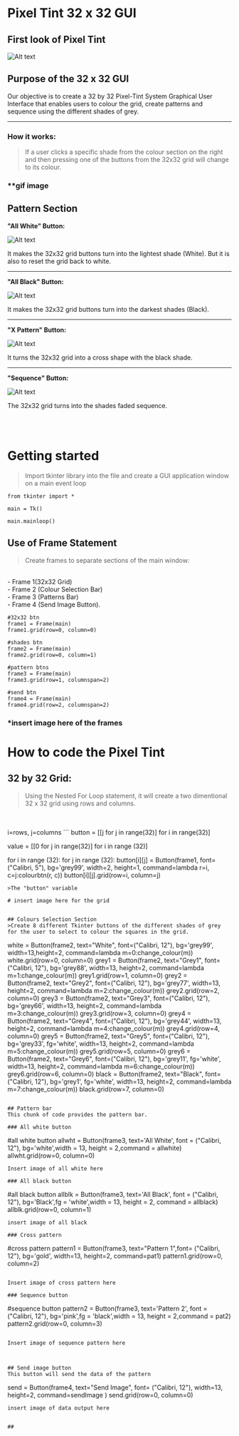 # Pixel Tint 32 x 32 GUI

## First look of Pixel Tint

![Alt text](documentation%20pics/GUI.png)

## Purpose of the 32 x 32 GUI
Our objective is to create a 32 by 32 Pixel-Tint System Graphical User Interface that enables users to colour the grid, create patterns and sequence using the different shades of grey.

---

### How it works:
>If a user clicks a specific shade from the colour section on the right and then pressing one of the buttons from the 32x32 grid will change to its colour.

### **gif image

## Pattern Section
**"All White" Button:**

![Alt text](documentation%20pics/Allwhite.png)

It makes the 32x32 grid buttons turn into the lightest shade (White). But it is also to reset the grid back to white.

---

**"All Black" Button:**

![Alt text](documentation%20pics/allblack.png)

It makes the 32x32 grid buttons turn into the darkest shades (Black).

---

**"X Pattern" Button:**

![Alt text](documentation%20pics/xpat.png)

It turns the 32x32 grid into a cross shape with the black shade.

---

**"Sequence" Button:**

![Alt text](documentation%20pics/seq.png)

The 32x32 grid turns into the shades faded sequence.

<br>
<br>

# Getting started

>Import tkinter library into the file and create a GUI application window on a main event loop

```
from tkinter import *

main = Tk()

main.mainloop()
```

## Use of Frame Statement

 >Create frames to separate sections of the main window: 
 <br>
 - Frame 1(32x32 Grid)
 <br>
  - Frame 2 (Colour Selection Bar)
  <br>
  - Frame 3 (Patterns Bar)
  <br>
  - Frame 4 (Send Image Button).

```
#32x32 btn
frame1 = Frame(main) 
frame1.grid(row=0, column=0)

#shades btn
frame2 = Frame(main) 
frame2.grid(row=0, column=1)

#pattern btns
frame3 = Frame(main)
frame3.grid(row=1, columnspan=2)  

#send btn
frame4 = Frame(main)
frame4.grid(row=2, columnspan=2)

```

### *insert image here of the frames

# How to code the Pixel Tint

## 32 by 32 Grid:

>Using the Nested For Loop statement, it will create a two dimentional 32 x 32 grid using rows and columns.
<br>
<br>
i=rows,
j=columns
```
button = [[j for j in range(32)] for i in range(32)]

value = [[0 for j in range(32)] for i in range (32)]

for i in range (32):
  for j in range (32):
    button[i][j] = Button(frame1, font=("Calibri, 5"), bg='grey99', width=2, height=1, command=lambda r=i, c=j:colourbtn(r, c))
    button[i][j].grid(row=i, column=j)

```
>The "button" variable 

# insert image here for the grid


## Colours Selection Section
>Create 8 different Tkinter buttons of the different shades of grey for the user to select to colour the squares in the grid.

```
white = Button(frame2, text="White", font=("Calibri, 12"), bg='grey99', width=13,height=2, command=lambda m=0:change_colour(m))
white.grid(row=0, column=0)
grey1 = Button(frame2, text="Grey1", font=("Calibri, 12"), bg='grey88', width=13, height=2, command=lambda m=1:change_colour(m))
grey1.grid(row=1, column=0)
grey2 = Button(frame2, text="Grey2", font=("Calibri, 12"), bg='grey77', width=13, height=2, command=lambda m=2:change_colour(m))
grey2.grid(row=2, column=0)
grey3 = Button(frame2, text="Grey3", font=("Calibri, 12"), bg='grey66', width=13, height=2, command=lambda m=3:change_colour(m))
grey3.grid(row=3, column=0)
grey4 = Button(frame2, text="Grey4", font=("Calibri, 12"), bg='grey44', width=13, height=2, command=lambda m=4:change_colour(m))
grey4.grid(row=4, column=0)
grey5 = Button(frame2, text="Grey5", font=("Calibri, 12"), bg='grey33', fg='white', width=13, height=2, command=lambda m=5:change_colour(m))
grey5.grid(row=5, column=0)
grey6 = Button(frame2, text="Grey6", font=("Calibri, 12"), bg='grey11', fg='white', width=13, height=2, command=lambda m=6:change_colour(m))
grey6.grid(row=6, column=0)
black = Button(frame2, text="Black", font=("Calibri, 12"), bg='grey1', fg='white', width=13, height=2, command=lambda m=7:change_colour(m))
black.grid(row=7, column=0)

```

## Pattern bar
This chunk of code provides the pattern bar.

### All white button
```
#all white button
allwht = Button(frame3, text='All White', font = ("Calibri, 12"), bg='white',width = 13, height = 2,command = allwhite)
allwht.grid(row=0, column=0)
```
Insert image of all white here

### All black button
```
#all black button
allblk = Button(frame3, text='All Black', font = ("Calibri, 12"), bg='Black',fg = 'white',width = 13, height = 2, command = allblack)
allblk.grid(row=0, column=1)
```
insert image of all black

### Cross pattern
```
#cross pattern
pattern1 = Button(frame3, text="Pattern 1",font= ("Calibri, 12"), bg='gold', width=13, height=2, command=pat1)
pattern1.grid(row=0, column=2)
```

Insert image of cross pattern here

### Sequence button
```
#sequence button
pattern2 = Button(frame3, text='Pattern 2', font = ("Calibri, 12"), bg='pink',fg = 'black',width = 13, height = 2,command = pat2)
pattern2.grid(row=0, column=3)
```

Insert image of sequence pattern here



## Send image button
This button will send the data of the pattern

```
send = Button(frame4, text="Send Image", font= ("Calibri, 12"), width=13, height=2, command=sendImage )
send.grid(row=0, column=0)
```
insert image of data output here


## 

